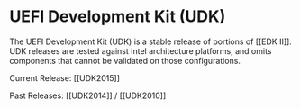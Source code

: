 # UEFI Development Kit (UDK)

The UEFI Development Kit (UDK) is a stable release of portions of [[EDK II]]. UDK releases are tested against Intel architecture platforms, and omits components that cannot be validated on those configurations.

Current Release: [[UDK2015]]

Past Releases: [[UDK2014]] / [[UDK2010]]
